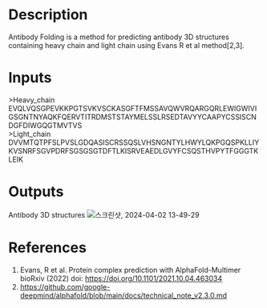 # Description 

Antibody Folding is a method for predicting antibody 3D structures containing heavy chain and light chain using Evans R et al method[2,3].

# Inputs

\>Heavy_chain <br>
EVQLVQSGPEVKKPGTSVKVSCKASGFTFMSSAVQWVRQARGQRLEWIGWIVIGSGNTNYAQKFQERVTITRDMSTSTAYMELSSLRSEDTAVYYCAAPYCSSISCNDGFDIWGQGTMVTVS <br>
\>Light_chain <br>
DVVMTQTPFSLPVSLGDQASISCRSSQSLVHSNGNTYLHWYLQKPGQSPKLLIYKVSNRFSGVPDRFSGSGSGTDFTLKISRVEAEDLGVYFCSQSTHVPYTFGGGTKLEIK <br>


# Outputs

Antibody 3D structures
![스크린샷, 2024-04-02 13-49-29](https://github.com/arontier/ad3-tutorials/assets/121647082/d8f9894d-4802-4a19-b2a1-73ee4e406659)

# References

1. Evans, R et al. Protein complex prediction with AlphaFold-Multimer bioRxiv (2022) doi: https://doi.org/10.1101/2021.10.04.463034
2. https://github.com/google-deepmind/alphafold/blob/main/docs/technical_note_v2.3.0.md
